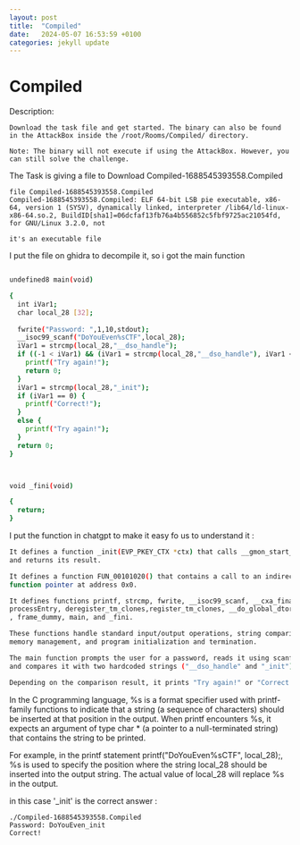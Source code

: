 ```yaml
---
layout: post
title:  "Compiled"
date:   2024-05-07 16:53:59 +0100
categories: jekyll update
---
```


# Compiled


Description:

    Download the task file and get started. The binary can also be found in the AttackBox inside the /root/Rooms/Compiled/ directory.

    Note: The binary will not execute if using the AttackBox. However, you can still solve the challenge.


The Task is giving a file to Download  Compiled-1688545393558.Compiled 


    file Compiled-1688545393558.Compiled
    Compiled-1688545393558.Compiled: ELF 64-bit LSB pie executable, x86-64, version 1 (SYSV), dynamically linked, interpreter /lib64/ld-linux-x86-64.so.2, BuildID[sha1]=06dcfaf13fb76a4b556852c5fbf9725ac21054fd, for GNU/Linux 3.2.0, not 

    it's an executable file 

I put the file on ghidra to decompile it, so i got the main function 

```sh

undefined8 main(void)

{
  int iVar1;
  char local_28 [32];
  
  fwrite("Password: ",1,10,stdout);
  __isoc99_scanf("DoYouEven%sCTF",local_28);
  iVar1 = strcmp(local_28,"__dso_handle");
  if ((-1 < iVar1) && (iVar1 = strcmp(local_28,"__dso_handle"), iVar1 < 1)) {
    printf("Try again!");
    return 0;
  }
  iVar1 = strcmp(local_28,"_init");
  if (iVar1 == 0) {
    printf("Correct!");
  }
  else {
    printf("Try again!");
  }
  return 0;
}



void _fini(void)

{
  return;
}
```
I put the function in chatgpt to make it easy fo us to understand it :

```sh
It defines a function _init(EVP_PKEY_CTX *ctx) that calls __gmon_start__() 
and returns its result.

It defines a function FUN_00101020() that contains a call to an indirect 
function pointer at address 0x0.

It defines functions printf, strcmp, fwrite, __isoc99_scanf, __cxa_finalize,
processEntry, deregister_tm_clones,register_tm_clones, __do_global_dtors_aux
, frame_dummy, main, and _fini.

These functions handle standard input/output operations, string comparison, 
memory management, and program initialization and termination.

The main function prompts the user for a password, reads it using scanf, 
and compares it with two hardcoded strings ("__dso_handle" and "_init").

Depending on the comparison result, it prints "Try again!" or "Correct!".

```

In the C programming language, %s is a format specifier used with printf-family functions to indicate that a string (a sequence of characters) should be inserted at that position in the output. When printf encounters %s, it expects an argument of type char * (a pointer to a null-terminated string) that contains the string to be printed.

For example,
in the printf statement printf("DoYouEven%sCTF", local_28);, %s is used to specify the position where the string local_28 should be inserted into the output string. The actual value of local_28 will replace %s in the output.

in this case '_init' is the correct answer :

    ./Compiled-1688545393558.Compiled
    Password: DoYouEven_init
    Correct! 

